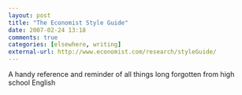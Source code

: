 ```yaml
---
layout: post  
title: "The Economist Style Guide"  
date: 2007-02-24 13:18  
comments: true  
categories: [elsewhere, writing]
external-url: http://www.economist.com/research/styleGuide/
---
```


A handy reference and reminder of all things long forgotten from high school English
